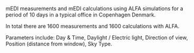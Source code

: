 mEDI measurements and mEDI calculations using ALFA simulations for a period of 10 days in a typical office in Copenhagen Denmark.

In total there are 1600 measurements and 1600 calculations with ALFA.

Parameters include:
Day & Time,
Daylight / Electric light,
Direction of view,
Position (distance from window),
Sky Type.

